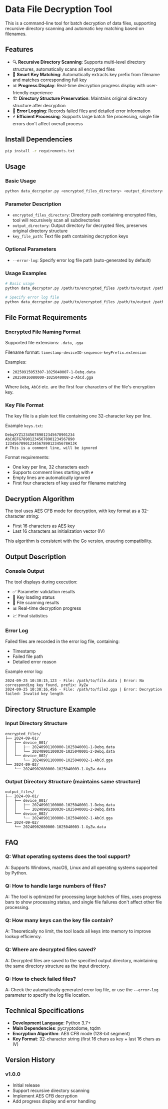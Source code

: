 # Data File Decryption Tool

This is a command-line tool for batch decryption of data files, supporting recursive directory scanning and automatic key matching based on filenames.

## Features

- 🔍 **Recursive Directory Scanning**: Supports multi-level directory structures, automatically scans all encrypted files
- 🔑 **Smart Key Matching**: Automatically extracts key prefix from filename and matches corresponding full key
- 📊 **Progress Display**: Real-time decryption progress display with user-friendly experience
- 🏗️ **Directory Structure Preservation**: Maintains original directory structure after decryption
- 📝 **Error Logging**: Records failed files and detailed error information
- ⚡ **Efficient Processing**: Supports large batch file processing, single file errors don't affect overall process

## Install Dependencies

```bash
pip install -r requirements.txt
```

## Usage

### Basic Usage

```bash
python data_decryptor.py <encrypted_files_directory> <output_directory> <key_file_path>
```

### Parameter Description

- `encrypted_files_directory`: Directory path containing encrypted files, tool will recursively scan all subdirectories
- `output_directory`: Output directory for decrypted files, preserves original directory structure
- `key_file_path`: Text file path containing decryption keys

### Optional Parameters

- `--error-log`: Specify error log file path (auto-generated by default)

### Usage Examples

```bash
# Basic usage
python data_decryptor.py /path/to/encrypted_files /path/to/output /path/to/keys.txt

# Specify error log file
python data_decryptor.py /path/to/encrypted_files /path/to/output /path/to/keys.txt --error-log my_errors.log
```

## File Format Requirements

### Encrypted File Naming Format

Supported file extensions: `.data`, `.gga`

Filename format: `timestamp-deviceID-sequence-keyPrefix.extension`

Examples:
- `20250915053307-1025040007-1-Debq.data`
- `20250916080000-1025040008-2-AbCd.gga`

Where `Debq`, `AbCd` etc. are the first four characters of the file's encryption key.

### Key File Format

The key file is a plain text file containing one 32-character key per line.

Example `keys.txt`:
```
DebqXYZ123456789012345678901234
AbCdEFG789012345678901234567890
1234567890123456789012345678HIJK
# This is a comment line, will be ignored
```

Format requirements:
- One key per line, 32 characters each
- Supports comment lines starting with `#`
- Empty lines are automatically ignored
- First four characters of key used for filename matching

## Decryption Algorithm

The tool uses AES CFB mode for decryption, with key format as a 32-character string:
- First 16 characters as AES key
- Last 16 characters as initialization vector (IV)

This algorithm is consistent with the Go version, ensuring compatibility.

## Output Description

### Console Output

The tool displays during execution:
- ✅ Parameter validation results
- 🔑 Key loading status
- 📁 File scanning results
- 📊 Real-time decryption progress
- 📈 Final statistics

### Error Log

Failed files are recorded in the error log file, containing:
- Timestamp
- Failed file path
- Detailed error reason

Example error log:
```
2024-09-25 10:30:15,123 - File: /path/to/file.data | Error: No corresponding key found, prefix: XyZw
2024-09-25 10:30:16,456 - File: /path/to/file2.gga | Error: Decryption failed: Invalid key length
```

## Directory Structure Example

### Input Directory Structure
```
encrypted_files/
├── 2024-09-01/
│   ├── device_001/
│   │   ├── 20240901100000-1025040001-1-Debq.data
│   │   └── 20240901100030-1025040001-2-Debq.data
│   └── device_002/
│       └── 20240901100000-1025040002-1-AbCd.gga
└── 2024-09-02/
    └── 20240902080000-1025040003-1-XyZw.data
```

### Output Directory Structure (maintains same structure)
```
output_files/
├── 2024-09-01/
│   ├── device_001/
│   │   ├── 20240901100000-1025040001-1-Debq.data
│   │   └── 20240901100030-1025040001-2-Debq.data
│   └── device_002/
│       └── 20240901100000-1025040002-1-AbCd.gga
└── 2024-09-02/
    └── 20240902080000-1025040003-1-XyZw.data
```

## FAQ

### Q: What operating systems does the tool support?
A: Supports Windows, macOS, Linux and all operating systems supported by Python.

### Q: How to handle large numbers of files?
A: The tool is optimized for processing large batches of files, uses progress bars to show processing status, and single file failures don't affect other file processing.

### Q: How many keys can the key file contain?
A: Theoretically no limit, the tool loads all keys into memory to improve lookup efficiency.

### Q: Where are decrypted files saved?
A: Decrypted files are saved to the specified output directory, maintaining the same directory structure as the input directory.

### Q: How to check failed files?
A: Check the automatically generated error log file, or use the `--error-log` parameter to specify the log file location.

## Technical Specifications

- **Development Language**: Python 3.7+
- **Main Dependencies**: pycryptodome, tqdm
- **Encryption Algorithm**: AES CFB mode (128-bit segment)
- **Key Format**: 32-character string (first 16 chars as key + last 16 chars as IV)

## Version History

### v1.0.0
- Initial release
- Support recursive directory scanning
- Implement AES CFB decryption
- Add progress display and error handling
